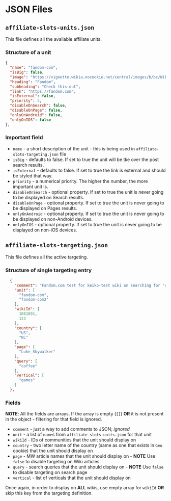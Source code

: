 # JSON Files

## `affiliate-slots-units.json`

This file defines all the available affiliate units.

### Structure of a unit

```json
{
  "name": "fandom-com",
  "isBig": false,
  "image": "https://vignette.wikia.nocookie.net/central/images/b/bc/Wiki.png/revision/latest?cb=20180423162614",
  "heading": "Fandom",
  "subheading": "Check this out",
  "link": "https://fandom.com",
  "isExternal": false,
  "priority": 3,
  "disableOnSearch": false,
  "disableOnPage": false,
  "onlyOnAndroid": false,
  "onlyOnIOS": false
},
```

### Important field

* `name` -  a short description of the unit - this is being used in `affiliate-slots-targeting.json` file
* `isBig` - defaults to false. If set to true the unit will be tke over the post search results.
* `isExternal` - defaults to false. If set to true the link is external and should be styled that way.
* `priority` - a numerical priority. The higher the number, the more important unit is.
* `disableOnSearch` - optional property. If set to true the unit is never going to be displayed on Search results.
* `disableOnPage` - optional property. If set to true the unit is never going to be displayed on Pages results.
* `onlyOnAndroid` - optional property. If set to true the unit is never going to be displayed on non-Android devices.
* `onlyOnIOS` - optional property. If set to true the unit is never going to be displayed on non-iOS devices.

## `affiliate-slots-targeting.json`

This file defines all the active targeting.

### Structure of single targeting entry

```json
  {
    "comment": "Fandom.com test for keiko-test wiki on searching for 'coffee'",
    "unit": [
      "fandom-com",
      "fandom-com2"
    ],
    "wikiId": [
      1081891,
      123
    ],
    "country": [
      "US",
      "NL"
    ],
    "page": [
      "Luke_Skywalker"
    ],
    "query": [
      "coffee"
    ],
    "vertical": [
      "games"
    ]
  },
```

### Fields

**NOTE**: All the fields are arrays. If the array is empty (`[]`) **OR** it is not present in the object - filtering for that field is ignored.

* `comment` - just a way to add comments to JSON; _ignored_
* `unit` - a list of `name`s from `affiliate-slots-units.json` for that unit
* `wikiId` - IDs of communities that the unit should display on
* `country` - two letter name of the country (same as one that exists in `Geo` cookie) that the unit should display on
* `page` - MW article names that the unit should display on - **NOTE** Use `false` to disable targeting on Wiki articles
* `query` - search queries that the unit should display on - **NOTE** Use `false` to disable targeting on search page
* `vertical` - list of verticals that the unit should display on

Once again, in order to display on **ALL** wikis, use empty array for `wikiId` **OR** skip this key from the targeting definition.
